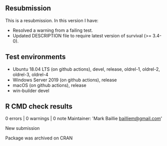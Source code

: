 ## Resubmission
This is a resubmission. In this version I have:

* Resolved a warning from a failing test.
* Updated DESCRIPTION file to require latest version of survival (>= 3.4-0).

## Test environments
* Ubuntu 18.04 LTS (on github actions), devel, release, oldrel-1, oldrel-2, oldrel-3, oldrel-4
* Windows Server 2019 (on github actions), release
* macOS (on github actions), release
* win-builder devel

## R CMD check results

0 errors | 0 warnings | 0 note
  Maintainer: 'Mark Baillie <bailliem@gmail.com>'
  
  New submission
  
  Package was archived on CRAN
  
